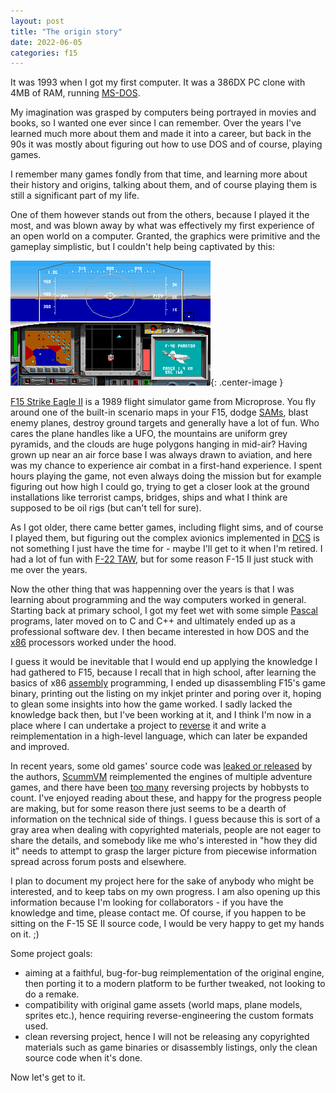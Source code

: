 ```yaml
---
layout: post
title: "The origin story"
date: 2022-06-05
categories: f15
---
```

<link rel="stylesheet" href="/site.css">

It was 1993 when I got my first computer. It was a 386DX PC clone with 4MB of RAM, running [MS-DOS](https://en.wikipedia.org/wiki/MS-DOS).

My imagination was grasped by computers being portrayed in movies and books, so I wanted one ever since I can remember. Over the years I've learned much more about them and made it into a career, but back in the 90s it was mostly about figuring out how to use DOS and of course, playing games.

I remember many games fondly from that time, and learning more about their history and origins, talking about them, and of course playing them is still a significant part of my life.

One of them however stands out from the others, because I played it the most, and was blown away by what was effectively my first experience of an open world on a computer. Granted, the graphics were primitive and the gameplay simplistic, but I couldn't help being captivated by this:

![f15](/images/egame_000.png){: .center-image }

[F15 Strike Eagle II](https://en.wikipedia.org/wiki/F-15_Strike_Eagle_II) is a 1989 flight simulator game from Microprose. You fly around one of the built-in scenario maps in your F15, dodge [SAMs](https://en.wikipedia.org/wiki/Surface-to-air_missile), blast enemy planes, destroy ground targets and generally have a lot of fun. Who cares the plane handles like a UFO, the mountains are uniform grey pyramids, and the clouds are huge polygons hanging in mid-air? Having grown up near an air force base I was always drawn to aviation, and here was my chance to experience air combat in a first-hand experience. I spent hours playing the game, not even always doing the mission but for example figuring out how high I could go, trying to get a closer look at the ground installations like terrorist camps, bridges, ships and what I think are supposed to be oil rigs (but can't tell for sure).

As I got older, there came better games, including flight sims, and of course I played them, but figuring out the complex avionics implemented in [DCS](https://en.wikipedia.org/wiki/Digital_Combat_Simulator) is not something I just have the time for - maybe I'll get to it when I'm retired. I had a lot of fun with [F-22 TAW](https://en.wikipedia.org/wiki/F-22_Total_Air_War), but for some reason F-15 II just stuck with me over the years.

Now the other thing that was happenning over the years is that I was learning about programming and the way computers worked in general. Starting back at primary school, I got my feet wet with some simple [Pascal](https://en.wikipedia.org/wiki/Pascal_(programming_language)) programs, later moved on to C and C++ and ultimately ended up as a professional software dev. I then became interested in how DOS and the [x86](https://en.wikipedia.org/wiki/X86) processors worked under the hood.

I guess it would be inevitable that I would end up applying the knowledge I had gathered to F15, because I recall that in high school, after learning the basics of x86 [assembly](https://en.wikipedia.org/wiki/Assembly_language) programming, I ended up disassembling F15's game binary, printing out the listing on my inkjet printer and poring over it, hoping to glean some insights into how the game worked. I sadly lacked the knowledge back then, but I've been working at it, and I think I'm now in a place where I can undertake a project to [reverse](https://en.wikipedia.org/wiki/Reverse_engineering) it and write a reimplementation in a high-level language, which can later be expanded and improved.

In recent years, some old games' source code was [leaked or released](https://en.wikipedia.org/wiki/List_of_commercial_video_games_with_available_source_code) by the authors, [ScummVM](https://www.scummvm.org/) reimplemented the engines of multiple adventure games, and there have been [too many](https://arstechnica.com/gaming/2020/05/beyond-emulation-the-massive-effort-to-reverse-engineer-n64-source-code/) reversing projects by hobbysts to count. I've enjoyed reading about these, and happy for the progress people are making, but for some reason there just seems to be a dearth of information on the technical side of things. I guess because this is sort of a gray area when dealing with copyrighted materials, people are not eager to share the details, and somebody like me who's interested in "how they did it" needs to attempt to grasp the larger picture from piecewise information spread across forum posts and elsewhere.

I plan to document my project here for the sake of anybody who might be interested, and to keep tabs on my own progress. I am also opening up this information because I'm looking for collaborators - if you have the knowledge and time, please contact me. Of course, if you happen to be sitting on the F-15 SE II source code, I would be very happy to get my hands on it. ;)

Some project goals:
* aiming at a faithful, bug-for-bug reimplementation of the original engine, then porting it to a modern platform to be further tweaked, not looking to do a remake.
* compatibility with original game assets (world maps, plane models, sprites etc.), hence requiring reverse-engineering the custom formats used.
* clean reversing project, hence I will not be releasing any copyrighted materials such as game binaries or disassembly listings, only the clean source code when it's done.

Now let's get to it.
